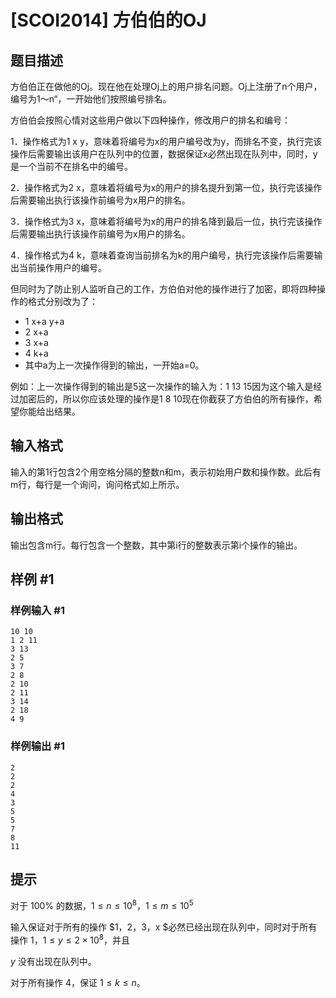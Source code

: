 # [SCOI2014] 方伯伯的OJ

## 题目描述

方伯伯正在做他的Oj。现在他在处理Oj上的用户排名问题。Oj上注册了n个用户，编号为1～n“，一开始他们按照编号排名。

方伯伯会按照心情对这些用户做以下四种操作，修改用户的排名和编号：

1．操作格式为1 x y，意味着将编号为x的用户编号改为y，而排名不变，执行完该操作后需要输出该用户在队列中的位置，数据保证x必然出现在队列中，同时，y是一个当前不在排名中的编号。

2．操作格式为2 x，意味着将编号为x的用户的排名提升到第一位，执行完该操作后需要输出执行该操作前编号为x用户的排名。

3．操作格式为3 x，意味着将编号为x的用户的排名降到最后一位，执行完该操作后需要输出执行该操作前编号为x用户的排名。

4．操作格式为4 k，意味着查询当前排名为k的用户编号，执行完该操作后需要输出当前操作用户的编号。

但同时为了防止别人监听自己的工作，方伯伯对他的操作进行了加密，即将四种操作的格式分别改为了：
- 1 x+a y+a
- 2 x+a
- 3 x+a
- 4 k+a
- 其中a为上一次操作得到的输出，一开始a=0。

例如：上一次操作得到的输出是5这一次操作的输入为：1  13 15因为这个输入是经过加密后的，所以你应该处理的操作是1 8 10现在你截获了方伯伯的所有操作，希望你能给出结果。

## 输入格式

输入的第1行包含2个用空格分隔的整数n和m，表示初始用户数和操作数。此后有m行，每行是一个询问，询问格式如上所示。

## 输出格式

输出包含m行。每行包含一个整数，其中第i行的整数表示第i个操作的输出。

## 样例 #1

### 样例输入 #1

```
10 10
1 2 11
3 13
2 5
3 7
2 8
2 10
2 11
3 14
2 18
4 9
```

### 样例输出 #1

```
2
2
2
4
3
5
5
7
8
11
```

## 提示

对于 $100\%$ 的数据，$1 \le n \le 10^8$，$1 \le m \le 10^5$

输入保证对于所有的操作 $1，2，3，x $必然已经出现在队列中，同时对于所有操作 $1，1 \le y \le 2 \times 10^8$，并且

$y$ 没有出现在队列中。

对于所有操作 $4$，保证 $1 \le k \le n$。